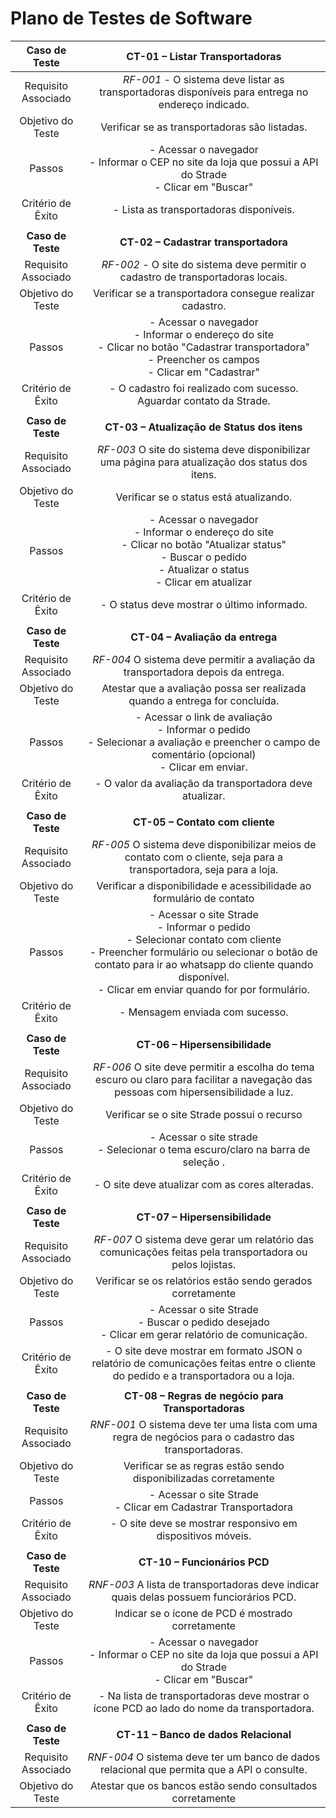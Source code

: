 
# Plano de Testes de Software

| **Caso de Teste** 	| **CT-01 – Listar Transportadoras** 	|
|:---:	|:---:	|
|	Requisito Associado 	| *RF-001* - O sistema deve listar as transportadoras disponíveis para entrega no endereço indicado. |
| Objetivo do Teste 	| Verificar se as transportadoras são listadas. |
| Passos 	| - Acessar o navegador <br> - Informar o CEP no site da loja que possui a API do Strade<br> - Clicar em "Buscar" <br>  |
|Critério de Êxito | - Lista as transportadoras disponíveis. |
|  	|  	|
| **Caso de Teste** 	| **CT-02 – Cadastrar transportadora**	|
|Requisito Associado | *RF-002*	- O site do sistema deve permitir o cadastro de transportadoras locais. |
| Objetivo do Teste 	| Verificar se a transportadora consegue realizar cadastro. |
| Passos 	| - Acessar o navegador <br> - Informar o endereço do site<br> - Clicar no botão "Cadastrar transportadora" <br> - Preencher os campos <br> - Clicar em "Cadastrar" |
|Critério de Êxito | - O cadastro foi realizado com sucesso. Aguardar contato da Strade. |
|  	|  	|
| **Caso de Teste** 	| **CT-03 – Atualização de Status dos itens**	|
|Requisito Associado | *RF-003* O site do sistema deve disponibilizar uma página para atualização dos status dos itens. |
| Objetivo do Teste 	| Verificar se o status está atualizando. |
| Passos 	| - Acessar o navegador <br> - Informar o endereço do site<br> - Clicar no botão "Atualizar status" <br> - Buscar o pedido <br> - Atualizar o status <br> - Clicar em atualizar|
|Critério de Êxito | - O status deve mostrar o último informado. |
|  	|  	|
| **Caso de Teste** 	| **CT-04 – Avaliação da entrega**	|
|Requisito Associado | *RF-004* O sistema deve permitir a avaliação da transportadora depois da entrega. |
| Objetivo do Teste 	|  Atestar que a avaliação possa ser realizada quando a entrega for concluída. |
| Passos 	| - Acessar o link de avaliação <br> - Informar o pedido<br> - Selecionar a avaliação e preencher o campo de comentário (opcional)<br> - Clicar em enviar.|
|Critério de Êxito | - O valor da avaliação da transportadora deve atualizar. |
|  	|  	|
| **Caso de Teste** 	| **CT-05 – Contato com cliente**	|
|Requisito Associado | *RF-005* O sistema deve disponibilizar meios de contato com o cliente, seja para a transportadora, seja para a loja. |
| Objetivo do Teste 	|  Verificar a disponibilidade e acessibilidade ao formulário de contato |
| Passos 	| - Acessar o site Strade <br> - Informar o pedido<br> - Selecionar contato com cliente<br> - Preencher formulário ou selecionar o botão de contato para ir ao whatsapp do cliente quando disponível. <br> - Clicar em enviar quando for por formulário.|
|Critério de Êxito | - Mensagem enviada com sucesso. |
|  	|  	|
| **Caso de Teste** 	| **CT-06 – Hipersensibilidade**	|
|Requisito Associado | *RF-006* O site deve permitir a escolha do tema escuro ou claro para facilitar a navegação das pessoas com hipersensibilidade a luz. |
| Objetivo do Teste 	|  Verificar se o site Strade possui o recurso |
| Passos 	| - Acessar o site strade <br> - Selecionar o tema escuro/claro na barra de seleção .|
|Critério de Êxito | - O site deve atualizar com as cores alteradas. |
|  	|  	|
| **Caso de Teste** 	| **CT-07 – Hipersensibilidade**	|
|Requisito Associado | *RF-007* O sistema deve gerar um relatório das comunicações feitas pela transportadora ou pelos lojistas. |
| Objetivo do Teste 	|  Verificar se os relatórios estão sendo gerados corretamente |
| Passos 	| - Acessar o site Strade <br> - Buscar o pedido desejado <br> -  Clicar em gerar relatório de comunicação.|
|Critério de Êxito | - O site deve mostrar em formato JSON o relatório de comunicações feitas entre o cliente do pedido e a transportadora ou a loja. |
|  	|  	|
| **Caso de Teste** 	| **CT-08 – Regras de negócio para Transportadoras**	|
|Requisito Associado | *RNF-001* O sistema deve ter uma lista com uma regra de negócios para o cadastro das transportadoras. |
| Objetivo do Teste 	|  Verificar se as regras estão sendo disponibilizadas corretamente |
| Passos 	| - Acessar o site Strade <br> - Clicar em Cadastrar Transportadora|
|Critério de Êxito | - O site deve se mostrar responsivo em dispositivos móveis. |
|  	|  	|
| **Caso de Teste** 	| **CT-10 – Funcionários PCD**	|
|Requisito Associado | *RNF-003* A lista de transportadoras deve indicar quais delas possuem funciorários PCD. |
| Objetivo do Teste 	|  Indicar se o ícone de PCD é mostrado corretamente |
| Passos 	| - Acessar o navegador <br> - Informar o CEP no site da loja que possui a API do Strade<br> - Clicar em "Buscar" <br>|
|Critério de Êxito | - Na lista de transportadoras deve mostrar o ícone PCD ao lado do nome da transportadora. |
|  	|  	|
| **Caso de Teste** 	| **CT-11 – Banco de dados Relacional**	|
|Requisito Associado | *RNF-004* O sistema deve ter um banco de dados relacional que permita que a API o consulte. |
| Objetivo do Teste 	|  Atestar que os bancos estão sendo consultados corretamente |


<!--- 
[comment]: <> (**Links Úteis**: )
[comment]: <> (> - [IBM - Criação e Geração de Planos de Teste](https://www.ibm.com/developerworks/br/local/rational/criacao_geracao_planos_testes_software/index.html)
[comment]: <> (> - [Práticas e Técnicas de Testes Ágeis](http://assiste.serpro.gov.br/serproagil/Apresenta/slides.pdf) )
[comment]: <> (> -  [Teste de Software: Conceitos e tipos de testes](https://blog.onedaytesting.com.br/teste-de-software/) )
[comment]: <> (> - [Criação e Geração de Planos de Teste de Software](https://www.ibm.com/developerworks/br/local/rational/criacao_geracao_planos_testes_software/index.html) )
[comment]: <> (> - [Ferramentas de Test para Java Script](https://geekflare.com/javascript-unit-testing/) )
[comment]: <> (> - [UX Tools](https://uxdesign.cc/ux-user-research-and-user-testing-tools-2d339d379dc7) ) --->
